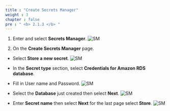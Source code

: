 ```yaml
---
title : "Create Secrets Manager"
weight : 3
chapter : false
pre : " <b> 2.1.3 </b> "
---
```


1. Enter and select **Secrets Manager**.
![SM](/images/2.prerequisite/012-sm.png)

2. On the **Create Secrets Manager** page.
  + Select **Store a new secret**.
![SM](/images/2.prerequisite/013-sm.png)

  + In the **Secret type** section, select **Credentials for Amazon RDS database**.
  + Fill in User name and Password.
![SM](/images/2.prerequisite/014-sm.png)

  + Select the **Database** just created then select **Next**.
  ![SM](/images/2.prerequisite/015-sm.png)
  + Enter **Secret name** then select **Next** for the last page select **Store**.
  ![SM](/images/2.prerequisite/016-sm.png)